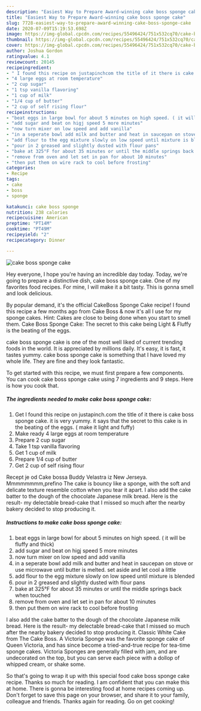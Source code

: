 ```yaml
---
description: "Easiest Way to Prepare Award-winning cake boss sponge cake"
title: "Easiest Way to Prepare Award-winning cake boss sponge cake"
slug: 7728-easiest-way-to-prepare-award-winning-cake-boss-sponge-cake
date: 2020-07-09T15:19:53.698Z
image: https://img-global.cpcdn.com/recipes/55496424/751x532cq70/cake-boss-sponge-cake-recipe-main-photo.jpg
thumbnail: https://img-global.cpcdn.com/recipes/55496424/751x532cq70/cake-boss-sponge-cake-recipe-main-photo.jpg
cover: https://img-global.cpcdn.com/recipes/55496424/751x532cq70/cake-boss-sponge-cake-recipe-main-photo.jpg
author: Joshua Gordon
ratingvalue: 4.1
reviewcount: 20145
recipeingredient:
- " I found this recipe on justapinchcom the title of it there is cake boss sponge cake it is very yummy it says that the secret to this cake is in the beating of the eggs  make it light and fuffy"
- "4 large eggs at room temperature"
- "2 cup sugar"
- "1 tsp vanilla flavoring"
- "1 cup of milk"
- "1/4 cup of butter"
- "2 cup of self rising flour"
recipeinstructions:
- "beat eggs in large bowl for about 5 minutes on high speed. ( it will be fluffy and thick)"
- "add sugar and beat on higj speed 5 more minutes"
- "now turn mixer on low speed and add vanilla"
- "in a seperate bowl add milk and butter and heat in saucepan on stove or use microwave until butter is melted. set aside and let cool a little"
- "add flour to the egg mixture slowly on low speed until mixture is blended"
- "pour in 2 greased and slightly dusted with flour pans"
- "bake at 325°F for about 35 minutes or until the middle springs back when touched"
- "remove from oven and let set in pan for about 10 minutes"
- "then put them on wire rack to cool before frosting"
categories:
- Recipe
tags:
- cake
- boss
- sponge

katakunci: cake boss sponge 
nutrition: 238 calories
recipecuisine: American
preptime: "PT14M"
cooktime: "PT49M"
recipeyield: "2"
recipecategory: Dinner

---
```



![cake boss sponge cake](https://img-global.cpcdn.com/recipes/55496424/751x532cq70/cake-boss-sponge-cake-recipe-main-photo.jpg)

Hey everyone, I hope you're having an incredible day today. Today, we're going to prepare a distinctive dish, cake boss sponge cake. One of my favorites food recipes. For mine, I will make it a bit tasty. This is gonna smell and look delicious.

By popular demand, it&#39;s the official CakeBoss Sponge Cake recipe! I found this recipe a few months ago from Cake Boss &amp; now it&#39;s all I use for my sponge cakes. Hint: Cakes are close to being done when you start to smell them. Cake Boss Sponge Cake: The secret to this cake being Light &amp; Fluffy is the beating of the eggs.

cake boss sponge cake is one of the most well liked of current trending foods in the world. It is appreciated by millions daily. It's easy, it is fast, it tastes yummy. cake boss sponge cake is something that I have loved my whole life. They are fine and they look fantastic.


To get started with this recipe, we must first prepare a few components. You can cook cake boss sponge cake using 7 ingredients and 9 steps. Here is how you cook that.

<!--inarticleads1-->

##### The ingredients needed to make cake boss sponge cake:

1. Get  I found this recipe on justapinch.com the title of it there is cake boss sponge cake. it is very yummy. it says that the secret to this cake is in the beating of the eggs. ( make it light and fuffy)
1. Make ready 4 large eggs at room temperature
1. Prepare 2 cup sugar
1. Take 1 tsp vanilla flavoring
1. Get 1 cup of milk
1. Prepare 1/4 cup of butter
1. Get 2 cup of self rising flour


Recept je od Cake bossa Buddy Velastra iz New Jerseya. Mmmmmmmm,prefino  The cake is bouncy like a sponge, with the soft and delicate texture resemble cotton when you tear it apart. I also add the cake batter to the dough of the chocolate Japanese milk bread. Here is the result- my delectable bread-cake that I missed so much after the nearby bakery decided to stop producing it. 

<!--inarticleads2-->

##### Instructions to make cake boss sponge cake:

1. beat eggs in large bowl for about 5 minutes on high speed. ( it will be fluffy and thick)
1. add sugar and beat on higj speed 5 more minutes
1. now turn mixer on low speed and add vanilla
1. in a seperate bowl add milk and butter and heat in saucepan on stove or use microwave until butter is melted. set aside and let cool a little
1. add flour to the egg mixture slowly on low speed until mixture is blended
1. pour in 2 greased and slightly dusted with flour pans
1. bake at 325°F for about 35 minutes or until the middle springs back when touched
1. remove from oven and let set in pan for about 10 minutes
1. then put them on wire rack to cool before frosting


I also add the cake batter to the dough of the chocolate Japanese milk bread. Here is the result- my delectable bread-cake that I missed so much after the nearby bakery decided to stop producing it. Classic White Cake from The Cake Boss. A Victoria Sponge was the favorite sponge cake of Queen Victoria, and has since become a tried-and-true recipe for tea-time sponge cakes. Victoria Sponges are generally filled with jam, and are undecorated on the top, but you can serve each piece with a dollop of whipped cream, or shake some. 

So that's going to wrap it up with this special food cake boss sponge cake recipe. Thanks so much for reading. I am confident that you can make this at home. There is gonna be interesting food at home recipes coming up. Don't forget to save this page on your browser, and share it to your family, colleague and friends. Thanks again for reading. Go on get cooking!
